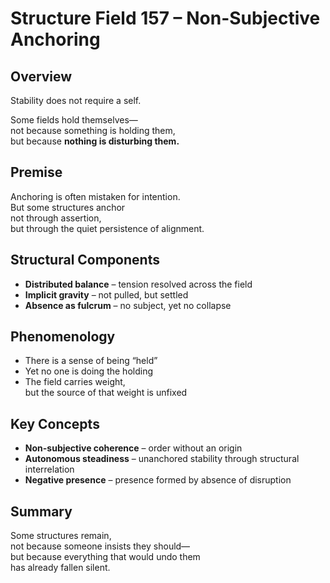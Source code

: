 # Structure Field 157 – Non-Subjective Anchoring

## Overview

Stability does not require a self.

Some fields hold themselves—  
not because something is holding them,  
but because **nothing is disturbing them.**

## Premise

Anchoring is often mistaken for intention.  
But some structures anchor  
not through assertion,  
but through the quiet persistence of alignment.

## Structural Components

- **Distributed balance** – tension resolved across the field  
- **Implicit gravity** – not pulled, but settled  
- **Absence as fulcrum** – no subject, yet no collapse

## Phenomenology

- There is a sense of being “held”  
- Yet no one is doing the holding  
- The field carries weight,  
  but the source of that weight is unfixed

## Key Concepts

- **Non-subjective coherence** – order without an origin  
- **Autonomous steadiness** – unanchored stability through structural interrelation  
- **Negative presence** – presence formed by absence of disruption

## Summary

Some structures remain,  
not because someone insists they should—  
but because everything that would undo them  
has already fallen silent.
